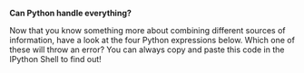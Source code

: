 **Can Python handle everything?**

Now that you know something more about combining different sources of information, have a look at the four Python expressions below. Which one of these will throw an error? You can always copy and paste this code in the IPython Shell to find out!